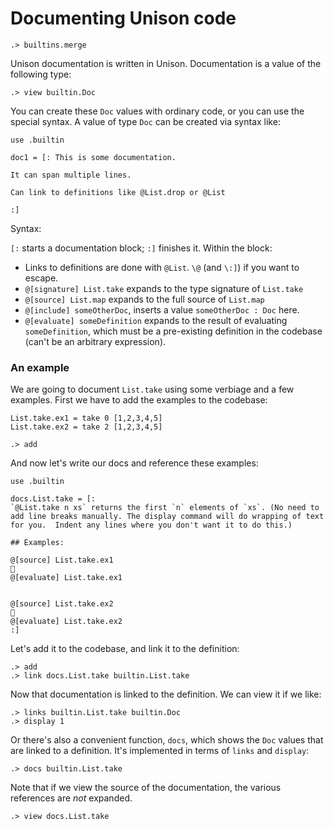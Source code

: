 # Documenting Unison code

```ucm:hide
.> builtins.merge
```

Unison documentation is written in Unison. Documentation is a value of the following type:

```ucm
.> view builtin.Doc
```

You can create these `Doc` values with ordinary code, or you can use the special syntax. A value of type `Doc` can be created via syntax like:

```unison
use .builtin

doc1 = [: This is some documentation.

It can span multiple lines.

Can link to definitions like @List.drop or @List

:]
```

Syntax:

`[:` starts a documentation block; `:]` finishes it. Within the block:

* Links to definitions are done with `@List`. `\@` (and `\:]`) if you want to escape.
* `@[signature] List.take` expands to the type signature of `List.take`
* `@[source] List.map` expands to the full source of `List.map`
* `@[include] someOtherDoc`, inserts a value `someOtherDoc : Doc` here.
* `@[evaluate] someDefinition` expands to the result of evaluating `someDefinition`, which must be a pre-existing definition in the codebase (can't be an arbitrary expression).

### An example

We are going to document `List.take` using some verbiage and a few examples. First we have to add the examples to the codebase:

```unison
List.take.ex1 = take 0 [1,2,3,4,5]
List.take.ex2 = take 2 [1,2,3,4,5]
```

```ucm
.> add
```

And now let's write our docs and reference these examples:

```unison
use .builtin

docs.List.take = [:
`@List.take n xs` returns the first `n` elements of `xs`. (No need to add line breaks manually. The display command will do wrapping of text for you.  Indent any lines where you don't want it to do this.)

## Examples:

@[source] List.take.ex1
🔽
@[evaluate] List.take.ex1


@[source] List.take.ex2
🔽
@[evaluate] List.take.ex2
:]
```

Let's add it to the codebase, and link it to the definition:

```ucm
.> add
.> link docs.List.take builtin.List.take
```

Now that documentation is linked to the definition. We can view it if we like:

```ucm
.> links builtin.List.take builtin.Doc
.> display 1
```

Or there's also a convenient function, `docs`, which shows the `Doc` values that are linked to a definition. It's implemented in terms of `links` and `display`:

```ucm
.> docs builtin.List.take
```

Note that if we view the source of the documentation, the various references are *not* expanded.

```ucm
.> view docs.List.take
```
